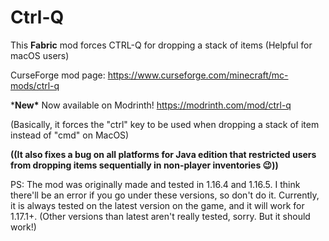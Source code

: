 # Ctrl-Q
This **Fabric** mod forces CTRL-Q for dropping a stack of items (Helpful for macOS users)

CurseForge mod page: https://www.curseforge.com/minecraft/mc-mods/ctrl-q

\***New\*** Now available on Modrinth! https://modrinth.com/mod/ctrl-q

(Basically, it forces the "ctrl" key to be used when dropping a stack of item instead of "cmd" on MacOS)

**((It also fixes a bug on all platforms for Java edition that restricted users from dropping items sequentially in non-player inventories :wink:))**

PS: The mod was originally made and tested in 1.16.4 and 1.16.5. I think there'll be an error if you go under these versions, so don't do it. Currently, it is always tested on the latest version on the game, and it will work for 1.17.1+. (Other versions than latest aren't really tested, sorry. But it should work!)
